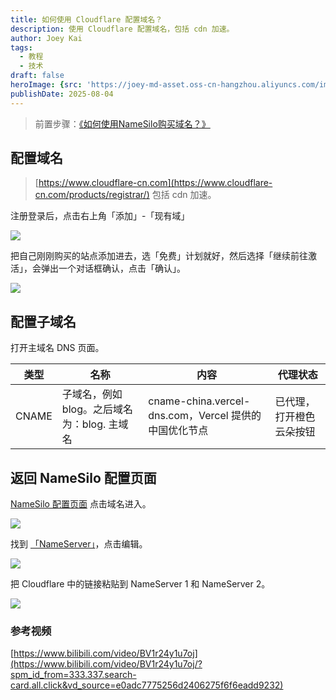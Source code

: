 ```yaml
---
title: 如何使用 Cloudflare 配置域名？
description: 使用 Cloudflare 配置域名，包括 cdn 加速。
author: Joey Kai
tags:
  - 教程
  - 技术
draft: false
heroImage: {src: 'https://joey-md-asset.oss-cn-hangzhou.aliyuncs.com/img/202508031731433.png', inferSize: true}
publishDate: 2025-08-04
---
```


> 前置步骤：[《如何使用NameSilo购买域名？》](https://www.joeytoday.com/blog/2025/domain-purchase-by-namesilo)

## 配置域名
> [https://www.cloudflare-cn.com](https://www.cloudflare-cn.com/products/registrar/)
> 包括 cdn 加速。

注册登录后，点击右上角「添加」-「现有域」

![](https://joey-md-asset.oss-cn-hangzhou.aliyuncs.com/img/202508031731433.png)

把自己刚刚购买的站点添加进去，选「免费」计划就好，然后选择「继续前往激活」，会弹出一个对话框确认，点击「确认」。

![](https://joey-md-asset.oss-cn-hangzhou.aliyuncs.com/img/202508031731434.png)

##  配置子域名

打开主域名 DNS 页面。

| 类型  | 名称                                        | 内容                                                  | 代理状态                 |
| ----- | ------------------------------------------- | ----------------------------------------------------- | ------------------------ |
| CNAME | 子域名，例如 blog。之后域名为：blog. 主域名 | cname-china.vercel-dns.com，Vercel 提供的中国优化节点 | 已代理，打开橙色云朵按钮 |

## 返回 NameSilo 配置页面

[NameSilo 配置页面](https://www.namesilo.com/account_domains.php)
点击域名进入。

![](https://joey-md-asset.oss-cn-hangzhou.aliyuncs.com/img/202508031731435.png)

找到 [「NameServer」](https://www.namesilo.com/account/)，点击编辑。

![](https://joey-md-asset.oss-cn-hangzhou.aliyuncs.com/img/202508031731436.png)

把 Cloudflare 中的链接粘贴到 NameServer 1 和 NameServer 2。

![](https://joey-md-asset.oss-cn-hangzhou.aliyuncs.com/img/202508031731437.png)

### 参考视频
[https://www.bilibili.com/video/BV1r24y1u7oj](https://www.bilibili.com/video/BV1r24y1u7oj/?spm_id_from=333.337.search-card.all.click&vd_source=e0adc7775256d2406275f6f6eadd9232)